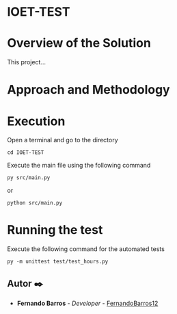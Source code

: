 # IOET-TEST
# Overview of the Solution
This project...
# Approach and Methodology

# Execution
Open a terminal and go to the directory 
```
cd IOET-TEST
```
Execute the main file using the following command
```
py src/main.py 
```
or
```
python src/main.py 
```
# Running the test
Execute the following command for the automated tests
```
py -m unittest test/test_hours.py
```
## Autor ✒️

* **Fernando Barros** - *Developer* - [FernandoBarros12](https://github.com/FernandoBarros12)